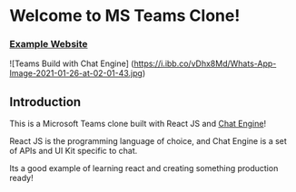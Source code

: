 # Welcome to MS Teams Clone!

### [Example Website](https://chat-app-jsmastery.netlify.app)

![Teams Build with Chat Engine]  (https://i.ibb.co/vDhx8Md/Whats-App-Image-2021-01-26-at-02-01-43.jpg) 

## Introduction

This is a Microsoft Teams clone built with React JS and [Chat Engine](https://chatengine.io)!

React JS is the programming language of choice, and Chat Engine is a set of APIs and UI Kit specific to chat.

Its a good example of learning react and creating something production ready!


